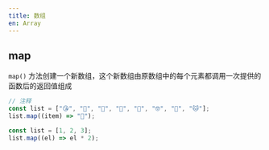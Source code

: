```yaml
---
title: 数组
en: Array
---
```


## map

`map()` 方法创建一个新数组，这个新数组由原数组中的每个元素都调用一次提供的函数后的返回值组成

```js
// 注释
const list = ["😘", "🤢", "🥺", "🤠", "👿", "🤓", "🙈", "🐱"];
list.map((item) => "🤡");
```

```js
const list = [1, 2, 3];
list.map((el) => el * 2);
```
